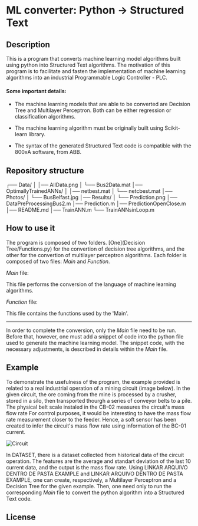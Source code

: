 
# ML converter: Python -> Structured Text



## Description

This is a program that converts machine learning model algorithms built using python into Structured Text algorithms. The motivation of this program is to facilitate and fasten the implementation of machine learning algorithms into an industrial Programmable Logic Controller - PLC.

#### Some important details:

* The machine learning models that are able to be converted are Decision Tree and Multilayer Perceptron. Both can be either regression or classification algorithms. 

* The machine learning algorithm must be originally built using Scikit-learn library.

* The syntax of the generated Structured Text code is compatible with the 800xA software, from ABB.

## Repository structure

┌── Data/
│ │── AllData.png
│ └── Bus2Data.mat
│── OptimallyTrainedANNs/
│ │── netbest.mat
│ └── netcbest.mat 
│── Photos/
│ └── BusBelfast.jpg
│── Results/
│ └── Prediction.png
│── DataPreProcessingBus2.m
│── Prediction.m
│── PredictionOpenClose.m
│── README.md
│── TrainANN.m
└── TrainANNsinLoop.m

## How to use it

The program is composed of two folders. [One](Decision Tree/Functions.py) for the convertion of decision tree algorithms, and the other for the convertion of multilayer perceptron algorithms. Each folder is composed of two files: *Main* and *Function*.

*Main* file:

This file performs the conversion of the language of machine learning algorithms.

*Function* file:

This file contains the functions used by the 'Main'. 

***

In order to complete the conversion, only the *Main* file need to be run. Before that, however, one must add a snippet of code into the python file used to generate the machine learning model. The snippet code, with the necessary adjustments, is described in details within the *Main* file.



## Example

To demonstrate the usefulness of the program, the example provided is related to a real industrial operation of a mining circuit (image below). In the given circuit, the ore coming from the mine is processed by a crusher, stored in a silo, then transported thourgh a series of conveyor belts to a pile. The physical belt scale instaled in the CB-02 measures the circuit's mass flow rate For control purposes, it would be interesting to have the mass flow rate measurement closer to the feeder. Hence, a soft sensor has been created to infer the circuit's mass flow rate using information of the BC-01 current. 

![Circuit](https://github.com/ThomasVBP/ML_Convertion-Python_To_StructuredText/assets/131695492/e55a1b4d-eb0f-4a49-9ca3-c29ff92e2f0f)

In DATASET, there is a dataset collected from historical data of the circuit operation. The features are the average and standart deviation of the last 10 current data, and the output is the mass flow rate. Using LINKAR ARQUIVO DENTRO DE PASTA EXAMPLE and LINKAR ARQUIVO DENTRO DE PASTA EXAMPLE, one can create, respectively, a Multilayer Perceptron and a Decision Tree for the given example. Then, one need only to run the corresponding *Main* file to convert the python algorithm into a Structured Text code.

## License
